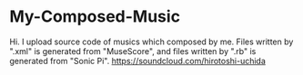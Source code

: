 # My-Composed-Music
Hi.
I upload source code of musics which composed by me.
Files written by ".xml" is generated from "MuseScore", and files written by ".rb" is generated from "Sonic Pi".
https://soundcloud.com/hirotoshi-uchida
